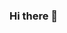 ### Hi there 👋

<!--
**S567006/S567006** is a ✨ _special_ ✨ repository because its `README.md` (this file) appears on your GitHub profile.

Here are some ideas to get you started:

- 🔭 I’m currently working on webb apps
- 🌱 I’m currently learning Master
- 👯 I’m looking to collaborate on web
- 🤔 I’m looking for help with study
- 💬 Ask me about webapps
- 📫 How to reach me contact
- 😄 Pronouns: ...
- ⚡ Fun fact: ...
-->
